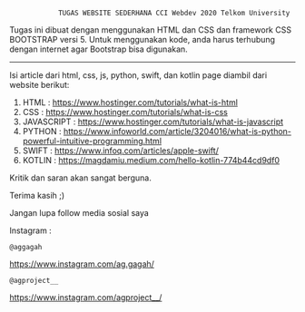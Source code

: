 				TUGAS WEBSITE SEDERHANA CCI Webdev 2020 Telkom University


Tugas ini dibuat dengan menggunakan HTML dan CSS dan framework CSS BOOTSTRAP versi 5.
Untuk menggunakan kode, anda harus terhubung dengan internet agar Bootstrap bisa digunakan.

--------------------------------------------------------------------------------------

Isi article dari html, css, js, python, swift, dan kotlin page diambil dari website berikut:

1. HTML : https://www.hostinger.com/tutorials/what-is-html
2. CSS : https://www.hostinger.com/tutorials/what-is-css
3. JAVASCRIPT : https://www.hostinger.com/tutorials/what-is-javascript
4. PYTHON : https://www.infoworld.com/article/3204016/what-is-python-powerful-intuitive-programming.html
5. SWIFT : https://www.infoq.com/articles/apple-swift/
6. KOTLIN : https://magdamiu.medium.com/hello-kotlin-774b44cd9df0

Kritik dan saran akan sangat berguna.

Terima kasih ;)


Jangan lupa follow media sosial saya

Instagram : 

	@aggagah
            
https://www.instagram.com/ag.gagah/

	@agproject__
            
https://www.instagram.com/agproject__/
